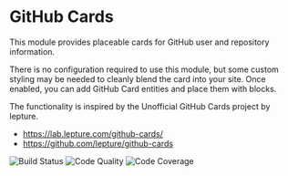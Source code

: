 # GitHub Cards

This module provides placeable cards for GitHub user and repository information. 

There is no configuration required to use this module, but some custom styling may be needed to cleanly blend the card into your site. Once enabled, you can add GitHub Card entities and place them with blocks.

The functionality is inspired by the Unofficial GitHub Cards project by lepture.

* https://lab.lepture.com/github-cards/
* https://github.com/lepture/github-cards

![Build Status](https://travis-ci.com/swichers/drupal-github_cards.svg?branch=8.x-1.x)
![Code Quality](https://api.codacy.com/project/badge/Grade/3958f8ce64124e3098debadfd969ecf6)
![Code Coverage](https://api.codacy.com/project/badge/Coverage/3958f8ce64124e3098debadfd969ecf6)
